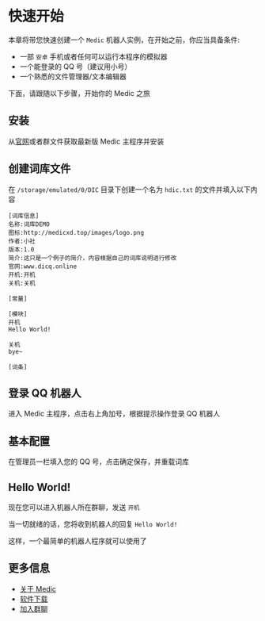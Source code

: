 # 快速开始

本章将带您快速创建一个 `Medic` 机器人实例，在开始之前，你应当具备条件:

- 一部 `安卓` 手机或者任何可以运行本程序的模拟器
- 一个能登录的 QQ 号（建议用小号）
- 一个熟悉的文件管理器/文本编辑器

下面，请跟随以下步骤，开始你的 Medic 之旅

## 安装

从[官网](http://medicxd.top/)或者群文件获取最新版 Medic 主程序并安装

## 创建词库文件

在 `/storage/emulated/0/DIC` 目录下创建一个名为 `hdic.txt` 的文件并填入以下内容

```
[词库信息]
名称:词库DEMO
图标:http://medicxd.top/images/logo.png
作者:小社
版本:1.0
简介:这只是一个例子的简介，内容根据自己的词库说明进行修改
官网:www.dicq.online
开机:开机
关机:关机

[常量]

[模块]
开机
Hello World!

关机
bye~

[词条]

```

## 登录 QQ 机器人

进入 Medic 主程序，点击右上角加号，根据提示操作登录 QQ 机器人

## 基本配置

在管理员一栏填入您的 QQ 号，点击确定保存，并重载词库

## Hello World!

现在您可以进入机器人所在群聊，发送 `开机`

当一切就绪的话，您将收到机器人的回复 `Hello World!`

这样，一个最简单的机器人程序就可以使用了

## 更多信息

- [关于 Medic](/medic_docs/)
- [软件下载](http://medicxd.top/)
- [加入群聊](https://jq.qq.com/?_wv=1027&k=LEzbjEB6)
